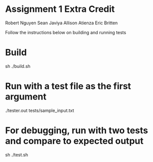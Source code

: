 # Assignment 1 Extra Credit
Robert Nguyen
Sean Javiya
Allison Atienza
Eric Britten

Follow the instructions below on building and running tests

# Build
sh ./build.sh

# Run with a test file as the first argument
./tester.out tests/sample_input.txt

# For debugging, run with two tests and compare to expected output
sh ./test.sh
